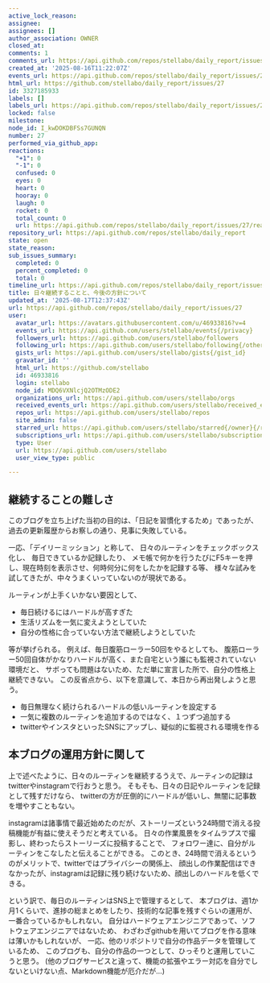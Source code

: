 ```yaml
---
active_lock_reason: 
assignee: 
assignees: []
author_association: OWNER
closed_at: 
comments: 1
comments_url: https://api.github.com/repos/stellabo/daily_report/issues/27/comments
created_at: '2025-08-16T11:22:07Z'
events_url: https://api.github.com/repos/stellabo/daily_report/issues/27/events
html_url: https://github.com/stellabo/daily_report/issues/27
id: 3327185933
labels: []
labels_url: https://api.github.com/repos/stellabo/daily_report/issues/27/labels{/name}
locked: false
milestone: 
node_id: I_kwDOKDBFSs7GUNQN
number: 27
performed_via_github_app: 
reactions:
  "+1": 0
  "-1": 0
  confused: 0
  eyes: 0
  heart: 0
  hooray: 0
  laugh: 0
  rocket: 0
  total_count: 0
  url: https://api.github.com/repos/stellabo/daily_report/issues/27/reactions
repository_url: https://api.github.com/repos/stellabo/daily_report
state: open
state_reason: 
sub_issues_summary:
  completed: 0
  percent_completed: 0
  total: 0
timeline_url: https://api.github.com/repos/stellabo/daily_report/issues/27/timeline
title: 日々継続することと、今後の方針について
updated_at: '2025-08-17T12:37:43Z'
url: https://api.github.com/repos/stellabo/daily_report/issues/27
user:
  avatar_url: https://avatars.githubusercontent.com/u/46933816?v=4
  events_url: https://api.github.com/users/stellabo/events{/privacy}
  followers_url: https://api.github.com/users/stellabo/followers
  following_url: https://api.github.com/users/stellabo/following{/other_user}
  gists_url: https://api.github.com/users/stellabo/gists{/gist_id}
  gravatar_id: ''
  html_url: https://github.com/stellabo
  id: 46933816
  login: stellabo
  node_id: MDQ6VXNlcjQ2OTMzODE2
  organizations_url: https://api.github.com/users/stellabo/orgs
  received_events_url: https://api.github.com/users/stellabo/received_events
  repos_url: https://api.github.com/users/stellabo/repos
  site_admin: false
  starred_url: https://api.github.com/users/stellabo/starred{/owner}{/repo}
  subscriptions_url: https://api.github.com/users/stellabo/subscriptions
  type: User
  url: https://api.github.com/users/stellabo
  user_view_type: public

---
```

## 継続することの難しさ

このブログを立ち上げた当初の目的は、「日記を習慣化するため」であったが、
過去の更新履歴からお察しの通り、見事に失敗している。


一応、「デイリーミッション」と称して、
日々のルーティンをチェックボックス化し、
毎日できているか記録したり、
メモ帳で何かを行うたびにF5キーを押し、現在時刻を表示させ、何時何分に何をしたかを記録する等、
様々な試みを試してきたが、中々うまくいっていないのが現状である。


ルーティンが上手くいかない要因として、
- 毎日続けるにはハードルが高すぎた
- 生活リズムを一気に変えようとしていた
- 自分の性格に合っていない方法で継続しようとしていた

等が挙げられる。
例えば、毎日腹筋ローラー50回をやるとしても、
腹筋ローラー50回自体がかなりハードルが高く、また自宅という誰にも監視されていない環境だと、
サボっても問題はないため、ただ単に宣言した所で、自分の性格上継続できない。
この反省点から、以下を意識して、本日から再出発しようと思う。
- 毎日無理なく続けられるハードルの低いルーティンを設定する
- 一気に複数のルーティンを追加するのではなく、１つずつ追加する
- twitterやインスタといったSNSにアップし、疑似的に監視される環境を作る

## 本ブログの運用方針に関して

上で述べたように、日々のルーティンを継続するうえで、ルーティンの記録はtwitterやinstagramで行おうと思う。
そもそも、日々の日記やルーティンを記録として残すだけなら、
twitterの方が圧倒的にハードルが低いし、無闇に記事数を増やすこともない。


instagramは諸事情で最近始めたのだが、ストーリーズという24時間で消える投稿機能が有益に使えそうだと考えている。
日々の作業風景をタイムラプスで撮影し、終わったらストーリーズに投稿することで、
フォロワー達に、自分がルーティンをこなしたと伝えることができる。
このとき、24時間で消えるというのがメリットで、twitterではプライバシーの関係上、
顔出しの作業配信はできなかったが、instagramは記録に残り続けないため、顔出しのハードルを低くできる。


という訳で、毎日のルーティンはSNS上で管理するとして、
本ブログは、週1か月1くらいで、進捗の総まとめをしたり、技術的な記事を残すぐらいの運用が、
一番合っているかもしれない。
自分はハードウェアエンジニアであって、ソフトウェアエンジニアではないため、
わざわざgithubを用いてブログを作る意味は薄いかもしれないが、
一応、他のリポジトリで自分の作品データを管理しているため、
このブログも、自分の作品の一つとして、ひっそりと運用していこうと思う。
(他のブログサービスと違って、機能の拡張やエラー対応を自分でしないといけない点、Markdown機能が厄介だが…)
